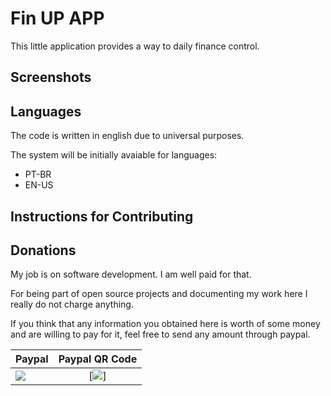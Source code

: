 Fin UP APP
==========

This little application provides a way to daily finance control.

Screenshots
-----------

Languages
---------
The code is written in english due to universal purposes.

The system will be initially avaiable for languages:
* PT-BR
* EN-US

Instructions for Contributing
-------------------------

Donations
---------

My job is on software development. I am well paid for that.

For being part of open source projects and documenting my work here I really do not charge anything.

If you think that any information you obtained here is worth of some money and are willing to pay for it, feel free to send any amount through paypal.

| Paypal | Paypal QR Code |
| ------ | ------- |
| [![](https://www.paypalobjects.com/en_US/i/btn/btn_donateCC_LG.gif)](https://www.paypal.com/donate?business=WY3YWZ3LLE8V4&no_recurring=0&item_name=Decided+to+start+doing+open-source+software+to+solve+my+daily+needs%2C+if+this+was+also+helpful+for+you%2C+feel+free+to+donate%21+Thx&currency_code=BRL) |  <center> [![](http://api.qrserver.com/v1/create-qr-code/?color=000000&bgcolor=FFFFFF&data=https%3A%2F%2Fwww.paypal.com%2Fdonate%3Fbusiness%3DWY3YWZ3LLE8V4%26no_recurring%3D0%26item_name%3DDecided%2Bto%2Bstart%2Bdoing%2Bopen-source%2Bsoftware%2Bto%2Bsolve%2Bmy%2Bdaily%2Bneeds%252C%2Bif%2Bthis%2Bwas%2Balso%2Bhelpful%2Bfor%2Byou%252C%2Bfeel%2Bfree%2Bto%2Bdonate%2521%2BThx%26currency_code%3DBRL&qzone=1&margin=0&size=200x200&ecc=L)]</center> |

